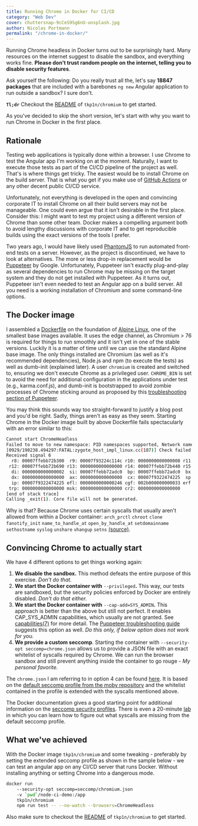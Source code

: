 ```yaml
---
title: Running Chrome in Docker for CI/CD
category: "Web Dev"
cover: chuttersnap-9cCeS9Sg6nU-unsplash.jpg
author: Nicolas Portmann
permalink: "/chrome-in-docker/"
---
```


Running Chrome headless in Docker turns out to be surprisingly hard. Many resources on the internet suggest to disable the sandbox, and everything works fine. **Please don't trust random people on the internet, telling you to disable security features**.

Ask yourself the following: Do you really trust all the, let's say **18847 packages** that are included with a barebones `ng new` Angular application to run outside a sandbox? I sure don't.

**`Tl;dr`** Checkout the [README](https://github.com/tkp1n/chromium-ci/blob/master/README.md "README - chromium-ci - GitHub") of `tkp1n/chromium` to get started.

As you've decided to skip the short version, let's start with why you want to run Chrome in Docker in the first place.

## Rationale

Testing web applications is typically done within a browser. I use Chrome to test the Angular app I'm working on at the moment. Naturally, I want to execute those tests as part of the CI/CD pipeline of the project as well. That's is where things get tricky. The easiest would be to install Chrome on the build server. That is what you get if you make use of [GitHub Actions](https://github.com/features/actions "Actions - GitHub") or any other decent public CI/CD service.

Unfortunately, not everything is developed in the open and convincing corporate IT to install Chrome on all their build servers may not be manageable. One could even argue that it isn't desirable in the first place. Consider this: I might want to test my project using a different version of Chrome than some other team. Docker makes a compelling argument both to avoid lengthy discussions with corporate IT and to get reproducible builds using the exact versions of the tools I prefer.

Two years ago, I would have likely used [PhantomJS](https://phantomjs.org/ "PhantomJS.org") to run automated front-end tests on a server. However, as the project is discontinued, we have to look at alternatives. The more or less drop-in replacement would be [Puppeteer](https://github.com/GoogleChrome/puppeteer "puppeteer - GoogleChrome - GitHub") by Google. Unfortunately, Puppeteer isn't exactly plug-and-play as several dependencies to run Chrome may be missing on the target system and they do not get installed with Puppeteer. As it turns out, Puppeteer isn't even needed to test an Angular app on a build server. All you need is a working installation of Chromium and some command-line options.  

## The Docker image

I assembled a [Dockerfile](https://github.com/tkp1n/chromium-ci/blob/master/Dockerfile "Dockerfile - chromium-ci - GitHub") on the foundation of [Alpine Linux](https://www.alpinelinux.org/ "Alpine Linux"), one of the smallest base images available. It uses the edge channel, as Chromium > 76 is required for things to run smoothly and it isn't yet in one of the stable versions. Luckily it is a matter of time until we can use the standard Alpine base image. The only things installed are Chromium (as well as it's recommended dependencies), Node.js and npm (to execute the tests) as well as dumb-init (explained later). A user `chromium` is created and switched to, ensuring we don't execute Chrome as a privileged user. `CHROME_BIN` is set to avoid the need for additional configuration in the applications under test (e.g., karma.conf.js), and dumb-init is bootstrapped to avoid zombie processes of Chrome sticking around as proposed by this [troubleshooting section of Puppeteer](https://github.com/GoogleChrome/puppeteer/blob/master/docs/troubleshooting.md#tips "troubleshooting.md - puppeteer - GoogleChrome - GitHub").

You may think this sounds way too straight-forward to justify a blog post and you'd be right. Sadly, things aren't as easy as they seem. Starting Chrome in the Docker image built by above Dockerfile fails spectacularly with an error similar to this:

```bash
Cannot start ChromeHeadless
Failed to move to new namespace: PID namespaces supported, Network namespace supported, but failed: errno = Operation not permitted
[0929/190238.494297:FATAL:zygote_host_impl_linux.cc(187)] Check failed: ReceiveFixedMessage(fds[0], kZygoteBootMessage, sizeof(kZygoteBootMessage), &boot_pid).
Received signal 6
  r8: 00007ffebb72b300  r9: 00007f93224c114c r10: 0000000000000008 r11: 0000000000000246
 r12: 00007ffebb72b690 r13: 0000000000000000 r14: 00007ffebb72b440 r15: 00000000000000a0
  di: 0000000000000002  si: 00007ffebb72adc0  bp: 00007ffebb72adc0  bx: 0000000000000006
  dx: 0000000000000000  ax: 0000000000000000  cx: 00007f9322474225  sp: 00007ffebb72ada8
  ip: 00007f9322474225 efl: 0000000000000246 cgf: 002b000000000033 erf: 0000000000000000
 trp: 0000000000000000 msk: 0000000000000000 cr2: 0000000000000000
[end of stack trace]
Calling _exit(1). Core file will not be generated.
```

Why is that? Because Chrome uses certain syscalls that usually aren't allowed from within a Docker container: `arch_prctl` `chroot` `clone` `fanotify_init` `name_to_handle_at` `open_by_handle_at` `setdomainname` `sethostname` `syslog` `unshare` `vhangup` `setns` [(source)](https://github.com/docker/for-linux/issues/496#issuecomment-441149510 "Issue #496 docker - GitHub").

## Convincing Chrome to actually start

We have 4 different options to get things working again:

1. **We disable the sandbox.** This method defeats the entire purpose of this exercise. *Don't do that.*
2. **We start the Docker container with** `--privileged`**.** This way, our tests are sandboxed, but the security policies enforced by Docker are entirely disabled. *Don't do that either.*
3. **We start the Docker container with** `--cap-add=SYS_ADMIN`**.** This approach is better than the above but still not perfect. It enables CAP_SYS_ADMIN capabilities, which usually are not granted. See [capabilities(7)](http://man7.org/linux/man-pages/man7/capabilities.7.html "capabilities - man pages") for more detail. The [Puppeteer troubleshooting guide](https://github.com/GoogleChrome/puppeteer/blob/master/docs/troubleshooting.md "Troubleshooting.md - puppeteer - GoogleChrome - GitHub") suggests this option as well. *Do this only, if below option does not work for you.*
4. **We provide a custom seccomp**. Starting the container with `--security-opt seccomp=chrome.json` allows us to provide a JSON file with an exact whitelist of syscalls required by Chrome. We can run the browser sandbox and still prevent anything inside the container to go rouge - *My personal favorite.*

The `chrome.json` I am referring to in option 4 can be found [here](https://github.com/tkp1n/chromium-ci/blob/master/seccomp/chromium.json "chromium.json - chromium-ci - GitHub"). It is based on the [default seccomp profile from the moby repository](https://raw.githubusercontent.com/moby/moby/master/profiles/seccomp/default.json "default.json - moby - GitHub") and the whitelist contained in the profile is extended with the syscalls mentioned above.

The Docker documentation gives a good starting point for additional information on the [seccomp security profiles](https://docs.docker.com/engine/security/seccomp/ "seccomp - Docker.com"). There is even a 20-minute [lab](https://github.com/docker/labs/tree/master/security/seccomp "seccomp - docker - GitHub") in which you can learn how to figure out what syscalls are missing from the default seccomp profile.

## What we've achieved

With the Docker image `tkp1n/chromium` and some tweaking - preferably by setting the extended seccomp profile as shown in the sample below - we can test an angular app on any CI/CD server that runs Docker. Without installing anything or setting Chrome into a dangerous mode.

```bash
docker run
    --security-opt seccomp=seccomp/chromium.json
    -v `pwd`/node-ci-demo:/app
    tkp1n/chromium
    npm run test -- --no-watch --browsers=ChromeHeadless
```

Also make sure to checkout the [README](https://github.com/tkp1n/chromium-ci/blob/master/README.md "README.md - chromium-ci - GitHub") of `tkp1n/chromium` to get started.
